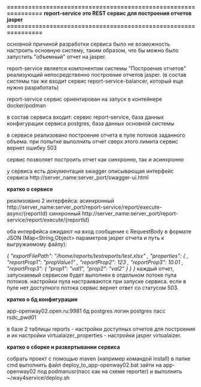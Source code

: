 **===============================================================**
**report-service это REST сервис для построения отчетов jasper**
**===============================================================**


основной причиной разработки сервиса было не возможность настроить основную систему, таким 
образом, что бы можно было запустить "объемный" отчет на jasper.

report-service является компонентом системы "Построения отчетов" реализующий непосредственно 
построение отчетов jasper. (в состав системы так же входит сервис report-service-balancer, 
который еще нужно разработать)

report-service сервис ориентирован на запуск в контейнере docker/podman

в состав сервиса входит: сервис report-service, база данных конфигурации сервиса postgres, 
база данных основной системы

в сервисе реализовано построение отчета в пуле потоков заданного объема. при попытке выполнить 
отчет сверх этого лимита сервис вернет ошибку 503

сервис позволяет построить отчет как синхронно, так и асинхронно

у сервиса есть документация swagger описывающая интерфейс сервиса http://server_name:server_port/swagger-ui.html


**кратко о сервисе**

реализовано 2 интерфейса:
асинхронный http://server_name:server_port/report-service/report/execute-async/{reportId}
синхронный  http://server_name:server_port/report-service/report/execute/{reportId}

оба интерфейса ожидают на вход сообщение с RequestBody в формате JSON (Map<String,Object> параметров jasper отчета и путь к выгружаемому файлу):

*{
  "exportFilePath": "/home/reports/testreports/test.xlsx"
, "properties": {
  , "reportProp1": "propValue1"
  , "reportProp2": 123
  , "reportProp3": 10.01
  , "reportProp3": { "prop1": "val1", "prop2": "val2" }
  }
}*
каждый отчет, запускаемый сервисом будет выполнен в отдельном потоке пула потоков. настройки пула настраиваются при запуске сервиса.
если в пуле нет доступного потока сервис вернет ответ со статусом 503.

**кратко о бд конфигурации**

app-openway02.open.ru:9981 бд postgres логин postgres пасс rsdc_pwd01 

в базе 2 таблицы
reports - настройки доступных отчетов для построения и их настройки
virtualaizer_properties - настройки jasper virtualaizer.

**кратко о сборке и развертывании сервиса**

собрать проект с помощью maven (например командой install)
в папке cmd выполнить файл deploy_to_app-openway02.bat
зайти на app-openway02 под podmanusr(пасс как на схеме reporter) и выполнить ~/way4service/deploy.sh




 



